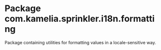 # Package com.kamelia.sprinkler.i18n.formatting

Package containing utilities for formatting values in a locale-sensitive way.
